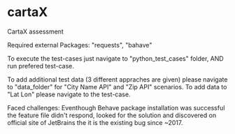 # cartaX
CartaX assessment 

Required external Packages: "requests", "bahave"

To execute the test-cases just navigate to "python_test_cases" folder, AND run prefered test-case.

To add additional test data (3 different appraches are given) please navigate to "data_folder" for "City Name API" and "Zip API" scenarios. To add data to "Lat Lon" please navigate to the test-case.

Faced challenges: Eventhough Behave package installation was successful the feature file didn't respond, looked for the solution and discovered on official site of JetBrains the it is the existing bug since ~2017.
